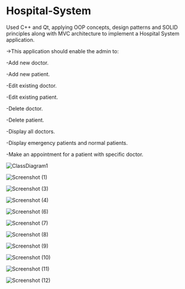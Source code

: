 # Hospital-System
Used C++ and Qt, applying OOP concepts, design patterns and SOLID principles along with MVC architecture to implement a Hospital System application.  

->This application should enable the admin to: 
  
-Add new doctor. 
   
   
-Add new patient. 
   
   
-Edit existing doctor. 
   
   
-Edit existing patient. 
   
   
-Delete doctor. 
   
   
-Delete patient. 
   
   
-Display all doctors.
   
      
-Display emergency patients and normal patients. 
   
   
-Make an appointment for a patient with specific doctor.
   
   ![ClassDiagram1](https://user-images.githubusercontent.com/89541126/137496502-26d1d6f6-6065-438c-a730-4eeb739d3be8.jpg)

   
  ![Screenshot (1)](https://user-images.githubusercontent.com/89541126/137491644-7b2fcef1-edb3-40fa-b132-48a6d0ccd7ab.png) 

![Screenshot (3)](https://user-images.githubusercontent.com/89541126/137491763-ee73e082-0326-4a81-b9d0-71507e4c5806.png)

![Screenshot (4)](https://user-images.githubusercontent.com/89541126/137491780-d4db0d14-6a97-4f0a-a775-3610c5f179ff.png)

![Screenshot (6)](https://user-images.githubusercontent.com/89541126/137491796-d5dfe322-149c-4dc7-a0cb-4bbc7935c661.png)

![Screenshot (7)](https://user-images.githubusercontent.com/89541126/137491805-06dada08-e051-4989-8a83-03497c09fead.png)

![Screenshot (8)](https://user-images.githubusercontent.com/89541126/137491824-521ae01d-00e9-41af-a4f9-9a8c97ba5e67.png)

![Screenshot (9)](https://user-images.githubusercontent.com/89541126/137491834-d009508f-8583-4680-8793-022c88fcddf5.png)

![Screenshot (10)](https://user-images.githubusercontent.com/89541126/137491845-fa257187-26a2-4c3b-94b4-9fd9e6990ddf.png)

![Screenshot (11)](https://user-images.githubusercontent.com/89541126/137491856-d8a0426d-4f74-417f-a1fd-4cac13bc28dd.png)

![Screenshot (12)](https://user-images.githubusercontent.com/89541126/137491868-77a7b077-4e23-46f5-b0ef-405bfec1c626.png)
